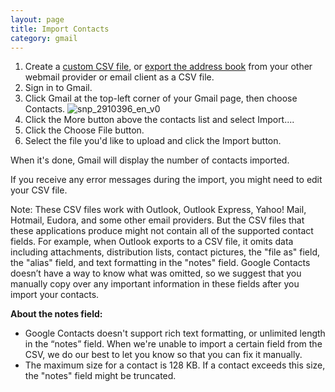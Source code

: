```yaml
---
layout: page
title: Import Contacts
category: gmail
---
```


1. Create a [custom CSV file](https://support.google.com/mail/answer/12119), or [export the address book](https://support.google.com/mail/answer/12118) from your other webmail provider or email client as a CSV file.
2. Sign in to Gmail.
3. Click Gmail at the top-left corner of your Gmail page, then choose Contacts.
![snp_2910396_en_v0](https://cloud.githubusercontent.com/assets/81055/4564210/5d6fb24a-4f15-11e4-90f6-1a8f42aa51ce.png)
4. Click the More button above the contacts list and select Import....
5. Click the Choose File button.
6. Select the file you'd like to upload and click the Import button.

When it's done, Gmail will display the number of contacts imported.

If you receive any error messages during the import, you might need to edit your CSV file.

Note: These CSV files work with Outlook, Outlook Express, Yahoo! Mail, Hotmail, Eudora, and some other email providers. But the CSV files that these applications produce might not contain all of the supported contact fields. For example, when Outlook exports to a CSV file, it omits data including attachments, distribution lists, contact pictures, the "file as" field, the "alias" field, and text formatting in the "notes" field. Google Contacts doesn’t have a way to know what was omitted, so we suggest that you manually copy over any important information in these fields after you import your contacts.

**About the notes field:**

* Google Contacts doesn't support rich text formatting, or unlimited length in the “notes” field. When we're unable to import a certain field from the CSV, we do our best to let you know so that you can fix it manually.
* The maximum size for a contact is 128 KB. If a contact exceeds this size, the "notes" field might be truncated.
